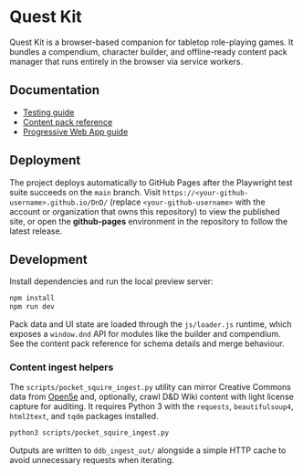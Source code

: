 # Quest Kit

Quest Kit is a browser-based companion for tabletop role-playing games. It bundles a compendium, character builder, and offline-ready content pack manager that runs entirely in the browser via service workers.

## Documentation

- [Testing guide](docs/testing.md)
- [Content pack reference](docs/packs.md)
- [Progressive Web App guide](docs/pwa.md)

## Deployment

The project deploys automatically to GitHub Pages after the Playwright test suite succeeds on the `main` branch. Visit `https://<your-github-username>.github.io/DnD/` (replace `<your-github-username>` with the account or organization that owns this repository) to view the published site, or open the **github-pages** environment in the repository to follow the latest release.

## Development

Install dependencies and run the local preview server:

```bash
npm install
npm run dev
```

Pack data and UI state are loaded through the `js/loader.js` runtime, which exposes a `window.dnd` API for modules like the builder and compendium. See the content pack reference for schema details and merge behaviour.

### Content ingest helpers

The `scripts/pocket_squire_ingest.py` utility can mirror Creative Commons data from [Open5e](https://open5e.com/) and, optionally, crawl D&D Wiki content with light license capture for auditing. It requires Python 3 with the `requests`, `beautifulsoup4`, `html2text`, and `tqdm` packages installed.

```bash
python3 scripts/pocket_squire_ingest.py
```

Outputs are written to `ddb_ingest_out/` alongside a simple HTTP cache to avoid unnecessary requests when iterating.
